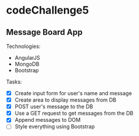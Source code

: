 # codeChallenge5
## Message Board App

Technologies:
 - AngularJS
 - MongoDB
 - Bootstrap

 Tasks:
  - [x] Create input form for user's name and message
  - [x] Create area to display messages from DB
  - [x] POST user's message to the DB
  - [x] Use a GET request to get messages from the DB
  - [x] Append messages to DOM
  - [ ] Style everything using Bootstrap
